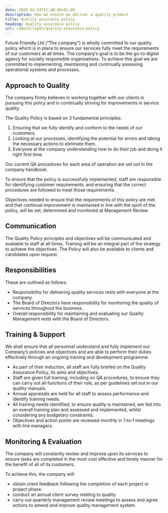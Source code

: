 ```yaml
---
date: 2020-04-24T11:48:46+01:00
description: How we ensure we deliver a quality product
title: Quality assurance policy
heading: Quality assurance policy
url: /about/legal/quality-assurance-policy
---
```


Future Friendly Ltd (“The company”) is wholly committed to our quality policy which is in place to ensure our services fully meet the requirements of our customers at all times. The company’s goal is to be the go-to digital agency for socially responsible organisations. To achieve this goal we are committed to implementing, maintaining and continually assessing operational systems and processes.

## Approach to Quality

The company firmly believes in working together with our clients in pursuing this policy and in continually striving for improvements in service quality.

The Quality Policy is based on 3 fundamental principles:

1. Ensuring that we fully identify and conform to the needs of our customers.
2. Looking at our processes, identifying the potential for errors and taking the necessary actions to eliminate them.
3. Everyone at the company understanding how to do their job and doing it right first time.

Our current QA procedures for each area of operation are set out in the company handbook.

To ensure that the policy is successfully implemented, staff are responsible for identifying customer requirements, and ensuring that the correct procedures are followed to meet those requirements.

Objectives needed to ensure that the requirements of this policy are met and that continual improvement is maintained in line with the spirit of the policy, will be set, determined and monitored at Management Review.

## Communication

The Quality Policy principles and objectives will be communicated and available to staff at all times. Training will be an integral part of the strategy to achieve the objectives. The Policy will also be available to clients and candidates upon request.

## Responsibilities

These are outlined as follows:

* Responsibility for delivering quality services rests with everyone at the company.
* The Board of Directors have responsibility for monitoring the quality of services throughout the business.
* Overall responsibility for maintaining and evaluating our Quality Management rests with the Board of Directors.

## Training & Support

We shall ensure that all personnel understand and fully implement our Company’s policies and objectives and are able to perform their duties effectively through an ongoing training and development programme.

* As part of their induction, all staff are fully briefed on the Quality Assurance Policy, its aims and objectives.
* Staff are given full training, including on QA procedures, to ensure they can carry out all functions of their role, as per guidelines set out in our quality manuals.
* Annual appraisals are held for all staff to assess performance and identify training needs.
* All training needs identified, to ensure quality is maintained, are fed into an overall training plan and assessed and implemented, whilst considering any budgetary constraints.
* Objectives and action points are reviewed monthly in 1‑to‑1 meetings with line managers.

## Monitoring & Evaluation

The company will constantly review and improve upon its services to ensure tasks are completed in the most cost effective and timely manner for the benefit of all of its customers.

To achieve this, the company will:

* obtain client feedback following the completion of each project or project phase.
* conduct an annual client survey relating to quality.
* carry out quarterly management review meetings to assess and agree actions to amend and improve quality management system.
